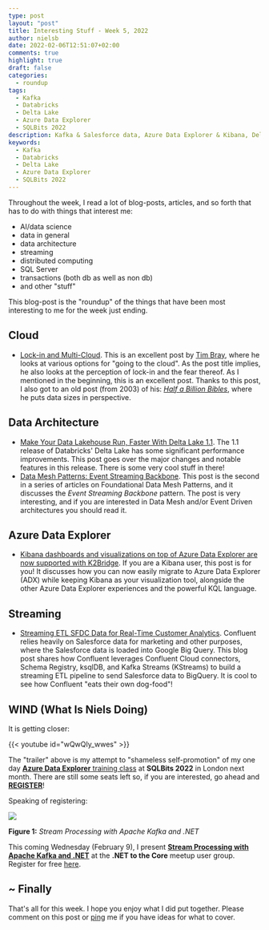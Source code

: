 ```yaml
---
type: post
layout: "post"
title: Interesting Stuff - Week 5, 2022
author: nielsb
date: 2022-02-06T12:51:07+02:00
comments: true
highlight: true
draft: false
categories:
  - roundup
tags:
  - Kafka
  - Databricks
  - Delta Lake
  - Azure Data Explorer
  - SQLBits 2022
description: Kafka & Salesforce data, Azure Data Explorer & Kibana, Delta Lake perf., Azure Data Explorer training at SQLBits, and other cool topics.
keywords:
  - Kafka
  - Databricks
  - Delta Lake
  - Azure Data Explorer
  - SQLBits 2022   
---
```


Throughout the week, I read a lot of blog-posts, articles, and so forth that has to do with things that interest me:

* AI/data science
* data in general
* data architecture
* streaming
* distributed computing
* SQL Server
* transactions (both db as well as non db)
* and other "stuff"

This blog-post is the "roundup" of the things that have been most interesting to me for the week just ending.

<!--more-->

## Cloud

* [Lock-in and Multi-Cloud][1]. This is an excellent post by [Tim Bray][2], where he looks at various options for "going to the cloud". As the post title implies, he also looks at the perception of lock-in and the fear thereof. As I mentioned in the beginning, this is an excellent post. Thanks to this post, I also got to an old post (from 2003) of his: [*Half a Billion Bibles*][3], where he puts data sizes in perspective.

## Data Architecture

* [Make Your Data Lakehouse Run, Faster With Delta Lake 1.1][4]. The 1.1 release of Databricks' Delta Lake has some significant performance improvements. This post goes over the major changes and notable features in this release. There is some very cool stuff in there!
* [Data Mesh Patterns: Event Streaming Backbone][5]. This post is the second in a series of articles on Foundational Data Mesh Patterns, and it discusses the *Event Streaming Backbone* pattern. The post is very interesting, and if you are interested in Data Mesh and/or Event Driven architectures you should read it.

## Azure Data Explorer

* [Kibana dashboards and visualizations on top of Azure Data Explorer are now supported with K2Bridge][6]. If you are a Kibana user, this post is for you! It discusses how you can now easily migrate to Azure Data Explorer (ADX) while keeping Kibana as your visualization tool, alongside the other Azure Data Explorer experiences and the powerful KQL language.

## Streaming

* [Streaming ETL SFDC Data for Real-Time Customer Analytics][7]. Confluent relies heavily on Salesforce data for marketing and other purposes, where the Salesforce data is loaded into Google Big Query. This blog post shares how Confluent leverages Confluent Cloud connectors, Schema Registry, ksqlDB, and Kafka Streams (KStreams) to build a streaming ETL pipeline to send Salesforce data to BigQuery. It is cool to see how Confluent "eats their own dog-food"!

## WIND (What Is Niels Doing)

It is getting closer:

{{< youtube id="wQwQIy_wwes" >}}

The "trailer" above is my attempt to "shameless self-promotion" of my one day [**Azure Data Explorer** training class][8] at **SQLBits 2022** in London next month. There are still some seats left so, if you are interested, go ahead and [**REGISTER**][9]!

Speaking of registering:

![](/images/posts/stream-processing-kafka.png)

**Figure 1:** *Stream Processing with Apache Kafka and .NET*

This coming Wednesday (February 9), I present [**Stream Processing with Apache Kafka and .NET**][10] at the **.NET to the Core** meetup user group. Register for free [here][10].

## ~ Finally

That's all for this week. I hope you enjoy what I did put together. Please comment on this post or [ping][ma] me if you have ideas for what to cover.

[ma]: mailto:niels.it.berglund@gmail.com
[mp]: https://blog.acolyer.org
[iq]: https://www.infoq.com/
[ew]: http://sqlonice.com/
[re]: http://blog.revolutionanalytics.com
[sqsk]: https://www.sqlskills.com
[mdaveyblog]: https://mdavey.wordpress.com/
[charlblog]: https://charlla.com/

[jovpop]: https://twitter.com/JovanPop_MSFT
[bobw]: https://twitter.com/bobwardms
[revod]: https://twitter.com/revodavid
[lonny]: https://twitter.com/sqL_handLe
[ewtw]: https://twitter.com/sqlOnIce
[buckw]: https://twitter.com/BuckWoodyMSFT
[mattw]: https://twitter.com/matthewwarren
[murba]: https://twitter.com/muratdemirbas
[daveda]: https://twitter.com/davidthecoder
[adcol]: https://twitter.com/adriancolyer
[jesrod]: https://twitter.com/jrdothoughts
[tomaz]: https://twitter.com/tomaz_tsql
[dataart]: https://twitter.com/dataartisans
[luis]: https://twitter.com/luis_de_sousa
[benstop]: https://twitter.com/benstopford
[conflu]: https://twitter.com/confluentinc
[tylert]: https://twitter.com/tyler_treat
[andrewng]: https://twitter.com/AndrewYNg
[lawr]: https://twitter.com/bytezn
[jue]: https://twitter.com/b0rk
[yan]: https://twitter.com/theburningmonk
[danny]: https://twitter.com/g9yuayon
[rmoff]: https://twitter.com/rmoff
[ryansw]: https://twitter.com/ryanswanstrom
[pabloc]: https://twitter.com/pabloc_ds
[mklep]: https://twitter.com/martinkl
[mdavey]: https://twitter.com/matt_davey
[jboner]: https://twitter.com/jboner
[joeduff]: https://twitter.com/funcOfJoe
[charl]: https://twitter.com/charllamprecht
[dbricks]: https://twitter.com/databricks
[adsit]: https://twitter.com/SitnikAdam
[vicky]: https://twitter.com/vickyharp
[dscentral]: https://twitter.com/DataScienceCtrl
[natemc]: https://twitter.com/natemcmaster
[ads]: https://twitter.com/azuredatastudio
[travw]: https://twitter.com/radtravis
[emilk]: https://twitter.com/IsTheArchitect
[netflx]: https://netflixtechblog.com/

[1]: https://www.tbray.org/ongoing/When/202x/2022/01/30/Cloud-Lock-In
[2]: https://en.wikipedia.org/wiki/Tim_Bray
[3]: https://www.tbray.org/ongoing/When/200x/2003/03/10/GigaTeraPeta
[4]: https://databricks.com/blog/2022/01/31/make-your-data-lakehouse-run-faster-with-delta-lake-1-1.html
[5]: https://towardsdatascience.com/data-mesh-pattern-deep-dive-event-streaming-backbone-99a5bb2a7cbf
[6]: https://techcommunity.microsoft.com/t5/azure-data-explorer-blog/kibana-dashboards-and-visualizations-on-top-of-azure-data/ba-p/3062838
[7]: https://www.confluent.io/blog/streaming-etl-sfdc-data-for-real-time-customer-analytics/
[8]: https://arcade.sqlbits.com/sessions/
[9]: https://register.sqlbits.com/event/36db4730-583c-49c1-adcf-f76432bb6580/summary
[10]: https://www.meetup.com/NET-to-the-Core/events/283278548
